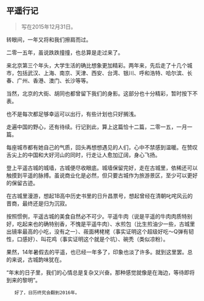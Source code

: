 ## 平遥行记

>写在2015年12月31日。

转眼间，一年又将和我们擦肩而过。

二零一五年，虽说跌跌撞撞，也总算是走过来了。

来北京第三个年头，大学生活的确比想象更加精彩。两年来，先后走了十几个城市，包括武汉、上海、南京、天津、西安、台湾、银川、呼和浩特、哈尔滨、长春、广州、香港、澳门、长沙等等。

当然，北京的大街、胡同也都曾留下我们的身影。这部分也十分精彩，暂时按下不表。

也不是每次都足够幸运可以出行，有些计划也只好搁浅。

走遍中国的野心，还有待续。行记到此，算上这篇恰十二篇，二零一五，一月一篇。

每座城市都有她自己的气质，回头再想想遇见的人们，心中不禁感到温暖。在赞叹舌尖上的中国和大好河山的同时，行走让人愈加辽阔，身心飞扬。

登上平遥古城的城墙，古城便尽收眼底。城墙保留完好，走在古城里，依稀还可以触摸到平遥的脉搏。虽说商业化是必然，但只要古城作为旅游景区，至少可以更好的保留古迹。

在古城里漫游，想起1B高中历史书里的日升昌票号，想起曾经在清朝叱咤风云的晋商，最终还是归为沉寂。

按照惯例，平遥古城的美食自然必不可少。平遥牛肉（说是平遥的牛肉肉质特别好，吃起来也的确特别香，不愧是平遥牛肉）、水煎包（比生煎油少一些，古城里出镜率最高的小吃，没有之一）、莜面栲栳栳（事实证明这个超级好吃～Q弹有韧性，口感好）、叫花鸡（事实证明这个就是个坑）、碗秃（类似凉粉）。

果然，14年暑假去的平遥，也已经一年多了，印象也淡了许多。就到这里罢。总的来说，古城韵味犹在。

“年末的日子里，我们的心情总是复杂又兴奋。那种感觉就像是在海边，等待即将到来的黎明”。

       好了，日历终究会翻到2016年。